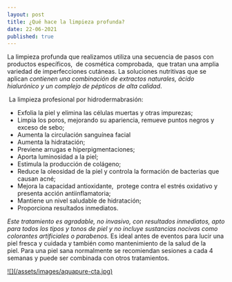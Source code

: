 ```yaml
---
layout: post
title: ¿Qué hace la limpieza profunda?
date: 22-06-2021
published: true
---
```

La limpieza profunda que realizamos utiliza una secuencia de pasos con productos específicos,  de cosmética comprobada,  que tratan una amplia variedad de imperfecciones cutáneas. La soluciones nutritivas que se aplican *contienen una combinación de extractos naturales, ácido hialurónico y un complejo de pépticos de alta calidad*. 

 La limpieza profesional por hidrodermabrasión:

* Exfolia la piel y elimina las células muertas y otras impurezas;
* Limpia los poros, mejorando su apariencia, remueve puntos negros y exceso de sebo; 
* Aumenta la circulación sanguínea facial
* Aumenta la hidratación;
* Previene arrugas e hiperpigmentaciones;
* Aporta luminosidad a la piel;
* Estimula la producción de colágeno;
* Reduce la oleosidad de la piel y controla la formación de bacterias que causan acné;
* Mejora la capacidad antioxidante,  protege contra el estrés oxidativo y presenta acción antiinflamatoria;
* Mantiene un nivel saludable de hidratación;
* Proporciona resultados inmediatos.

*Este tratamiento es agradable, no invasivo, con resultados inmediatos, apto para todos los tipos y tonos de piel y no incluye sustancias nocivas como colorantes artificiales o parabenos.* Es ideal antes de eventos para lucir una piel fresca y cuidada y también como mantenimiento de la salud de la piel. Para una piel sana normalmente se recomiendan sesiones a cada 4 semanas y puede ser combinada con otros tratamientos.

<a href="/tratamientos/limpieza-facial-profunda-aquapure" onclick="cta({ content_name: 'aquapure' })">
  ![](/assets/images/aquapure-cta.jpg)
</a>

